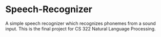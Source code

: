 # Speech-Recognizer
A simple speech recognizer which recognizes phonemes from a sound input. This is the final project for CS 322 Natural Language Processing.
